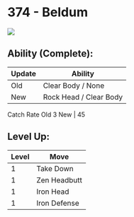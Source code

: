# 374 - Beldum
![][374]

## Ability (Complete):

Update | Ability
---    | ---
Old    | Clear Body / None
New    | Rock Head / Clear Body

Catch Rate
Old     3
New    | 45

## Level Up:

Level | Move
---   | ---
  1   | Take Down
  1   | Zen Headbutt
  1   | Iron Head
  1   | Iron Defense



[374]: /img/pokemon/374.png
